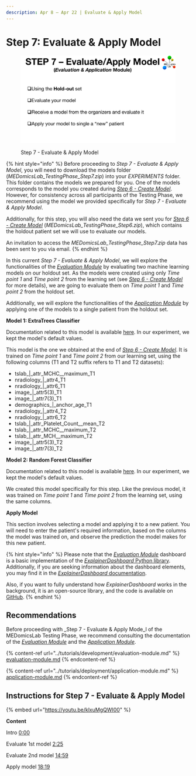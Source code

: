 ```yaml
---
description: Apr 8 – Apr 22 | Evaluate & Apply Model
---
```


# Step 7: Evaluate & Apply Model

<figure><img src="../.gitbook/assets/MicrosoftTeams-image (6).png" alt=""><figcaption><p>Step 7 - Evaluate &#x26; Apply Model</p></figcaption></figure>

{% hint style="info" %}
Before proceeding to _Step 7 - Evaluate & Apply Model_, you will need to download the models folder (_MEDomicsLab\_TestingPhase\_Step7.zip_) into your _EXPERIMENTS_ folder. This folder contains the models we prepared for you. One of the models corresponds to the model you created during [_Step 6 - Create Model_](https://medomics-udes.gitbook.io/medomicslab-docs/test-with-mimic/step-6). However, for consistency across all participants of the Testing Phase, we recommend using the model we provided specifically for _Step 7 - Evaluate & Apply Model_.

Additionally, for this step, you will also need the data we sent you for [_Step 6 - Create Model_](https://medomics-udes.gitbook.io/medomicslab-docs/test-with-mimic/step-6) (_MEDomicsLab\_TestingPhase\_Step6.zip_), which contains the holdout patient set we will use to evaluate our models.

An invitation to access the _MEDomicsLab\_TestingPhase\_Step7.zip_ data has been sent to you via email.
{% endhint %}

In this current _Step 7 - Evaluate & Apply Model_, we will explore the functionalities of the [_Evaluation Module_](https://medomics-udes.gitbook.io/medomicslab-docs/tutorials/development/evaluation-module) by evaluating two machine learning models on our holdout set. As the models were created using only _Time point 1_ and _Time point 2_ from the learning set (see [_Step 6 - Create Model_](https://medomics-udes.gitbook.io/medomicslab-docs/test-with-mimic/step-6) for more details), we are going to evaluate them on _Time point 1_ and _Time point 2_ from the holdout set.

Additionally, we will explore the functionalities of the [_Application Module_](https://medomics-udes.gitbook.io/medomicslab-docs/tutorials/deployment/application-module) by applying one of the models to a single patient from the holdout set.

**Model 1: ExtraTrees Classifier**&#x20;

Documentation related to this model is available [here](https://scikit-learn.org/stable/modules/generated/sklearn.ensemble.ExtraTreesClassifier.html). In our experiment, we kept the model's default values.&#x20;

This model is the one we obtained at the end of [_Step 6 - Create Model_](https://medomics-udes.gitbook.io/medomicslab-docs/test-with-mimic/step-6). It is trained on _Time point 1_ and _Time point 2_ from our learning set, using the following columns (T1 and T2 suffix refers to T1 and T2 datasets):

* tslab\_|\_attr\_MCHC\_\_maximum\_T1
* nradiology\_|\_attr4\_T1
* nradiology\_|\_attr6\_T1
* image\_|\_attr5(3)\_T1
* image\_|\_attr7(3)\_T1
* demographics\_|\_anchor\_age\_T1
* nradiology\_|\_attr4\_T2
* nradiology\_|\_attr6\_T2
* tslab\_|\_attr\_Platelet\_Count\_\_mean\_T2
* tslab\_|\_attr\_MCHC\_\_maximum\_T2
* tslab\_|\_attr\_MCH\_\_maximum\_T2
* image\_|\_attr5(3)\_T2
* image\_|\_attr7(3)\_T2

**Model 2: Random Forest Classifier**&#x20;

Documentation related to this model is available [here](https://scikit-learn.org/stable/modules/generated/sklearn.ensemble.RandomForestClassifier.html). In our experiment, we kept the model's default values.&#x20;

We created this model specifically for this step. Like the previous model, it was trained on _Time point 1_ and _Time point 2_ from the learning set, using the same columns.

**Apply Model**&#x20;

This section involves selecting a model and applying it to a new patient. You will need to enter the patient's required information, based on the columns the model was trained on, and observe the prediction the model makes for this new patient.

{% hint style="info" %}
Please note that the [_Evaluation Module_](https://medomics-udes.gitbook.io/medomicslab-docs/tutorials/development/evaluation-module) dashboard is a basic implementation of the [_ExplainerDashboard_ Python library](https://explainerdashboard.readthedocs.io/en/latest/index.html). Additionally, if you are seeking information about the dashboard elements, you may find it in the [_ExplainerDashboard_ documentation](https://explainerdashboard.readthedocs.io/en/latest/index.html).&#x20;

Also, if you want to fully understand how _ExplainerDashboard_ works in the background, it is an open-source library, and the code is available on [GitHub](https://github.com/oegedijk/explainerdashboard/tree/master).
{% endhint %}

## Recommendations

Before proceeding with _Step 7 - Evaluate & Apply Mode_l of the MEDomicsLab Testing Phase, we recommend consulting the documentation of the [_Evaluation Module_](https://medomics-udes.gitbook.io/medomicslab-docs/tutorials/development/evaluation-module) and the [_Application Module_](https://medomics-udes.gitbook.io/medomicslab-docs/tutorials/deployment/application-module).

{% content-ref url="../tutorials/development/evaluation-module.md" %}
[evaluation-module.md](../tutorials/development/evaluation-module.md)
{% endcontent-ref %}

{% content-ref url="../tutorials/deployment/application-module.md" %}
[application-module.md](../tutorials/deployment/application-module.md)
{% endcontent-ref %}

## Instructions for Step 7 - Evaluate & Apply Model

{% embed url="https://youtu.be/klxuMgQWI00" %}

**Content**

Intro [0:00](https://www.youtube.com/watch?v=klxuMgQWI00\&t=0s)

Evaluate 1st model [2:25](https://www.youtube.com/watch?v=klxuMgQWI00\&t=145s)

Evaluate 2nd model [14:59](https://www.youtube.com/watch?v=klxuMgQWI00\&t=899s)

Apply model [18:19](https://www.youtube.com/watch?v=klxuMgQWI00\&t=1099s)
